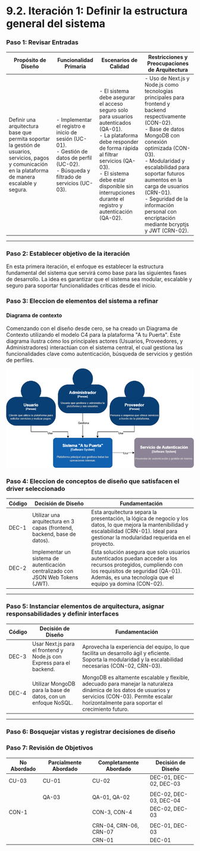 # 9.2. Iteración 1: Definir la estructura general del sistema

### Paso 1: Revisar Entradas

| **Propósito de Diseño**     | **Funcionalidad Primaria**     | **Escenarios de Calidad**       | **Restricciones y Preocupaciones de Arquitectura**      |
|-----------------------------|--------------------------------|--------------------------------|--------------------------------------------------------|
| Definir una arquitectura base que permita soportar la gestión de usuarios, servicios, pagos y comunicación en la plataforma de manera escalable y segura. | - Implementar el registro e inicio de sesión (UC-01).<br> - Gestión de datos de perfil (UC-02).<br> - Búsqueda y filtrado de servicios (UC-03). | - El sistema debe asegurar el acceso seguro solo para usuarios autenticados (QA-01).<br> - La plataforma debe responder de forma rápida al filtrar servicios (QA-03).<br> - El sistema debe estar disponible sin interrupciones durante el registro y autenticación (QA-02). | - Uso de Next.js y Node.js como tecnologías principales para frontend y backend respectivamente (CON-02).<br> - Base de datos MongoDB con conexión optimizada (CON-03).<br> - Modularidad y escalabilidad para soportar futuros aumentos en la carga de usuarios (CRN-01).<br> - Seguridad de la información personal con encriptación mediante bcryptjs y JWT (CRN-02). |

---

### Paso 2: Establecer objetivo de la iteración

En esta primera iteración, el enfoque es establecer la estructura fundamental del sistema que servirá como base para las siguientes fases de desarrollo. La idea es garantizar que el sistema sea modular, escalable y seguro para soportar funcionalidades críticas desde el inicio.

### Paso 3: Eleccion de elementos del sistema a refinar

#### Diagrama de contexto

Comenzando con el diseño desde cero, se ha creado un Diagrama de Contexto utilizando el modelo C4 para la plataforma "A tu Puerta". Este diagrama ilustra cómo los principales actores (Usuarios, Proveedores, y Administradores) interactúan con el sistema central, el cual gestiona las funcionalidades clave como autenticación, búsqueda de servicios y gestión de perfiles.

![Diagrama de contexto](C4.png)

### Paso 4: Eleccion de conceptos de diseño que satisfacen el driver seleccionado

| **Código** | **Decisión de Diseño**                                      | **Fundamentación**                                                                                      |
|------------|-------------------------------------------------------------|--------------------------------------------------------------------------------------------------------|
| DEC-1      | Utilizar una arquitectura en 3 capas (frontend, backend, base de datos). | Esta arquitectura separa la presentación, la lógica de negocio y los datos, lo que mejora la mantenibilidad y escalabilidad (CRN-01). Ideal para gestionar la modularidad requerida en el proyecto. |
| DEC-2      | Implementar un sistema de autenticación centralizado con JSON Web Tokens (JWT). | Esta solución asegura que solo usuarios autenticados puedan acceder a los recursos protegidos, cumpliendo con los requisitos de seguridad (QA-01). Además, es una tecnología que el equipo ya domina (CON-02). |

---


### Paso 5: Instanciar elementos de arquitectura, asignar responsabilidades y definir interfaces
| **Código** | **Decisión de Diseño**                                      | **Fundamentación**                                                                                      |
|------------|-------------------------------------------------------------|--------------------------------------------------------------------------------------------------------|
| DEC-3      | Usar Next.js para el frontend y Node.js con Express para el backend. | Aprovecha la experiencia del equipo, lo que facilita un desarrollo ágil y eficiente. Soporta la modularidad y la escalabilidad necesarias (CON-02, CRN-03). |
| DEC-4      | Utilizar MongoDB para la base de datos, con un enfoque NoSQL. | MongoDB es altamente escalable y flexible, adecuado para manejar la naturaleza dinámica de los datos de usuarios y servicios (CON-03). Permite escalar horizontalmente para soportar el crecimiento futuro. |

---

### Paso 6: Bosquejar vistas y registrar decisiones de diseño



### Paso 7: Revisión de Objetivos

| **No Abordado**   | **Parcialmente Abordado** | **Completamente Abordado** | **Decisión de Diseño**       |
|-------------------|---------------------------|----------------------------|------------------------------|
| CU-03             | CU-01                     | CU-02                      | DEC-01, DEC-02, DEC-03      |
|                   |                           |                            |                              |
|                   | QA-03                     | QA-01, QA-02               | DEC-02, DEC-03, DEC-04      |
| CON-1             |                           | CON-3, CON-4               | DEC-02, DEC-03              |
|                   |                           |                            |                              |
|                   |                           | CRN-04, CRN-06, CRN-07     | DEC-01, DEC-03              |
|                   |                           | CRN-01                     | DEC-01                      |

